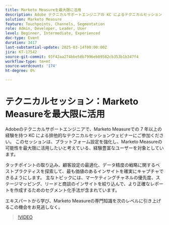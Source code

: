 ```yaml
---
title: Marketo Measureを最大限に活用
description: Adobe テクニカルサポートエンジニアの KC によるテクニカルセッション ウェビナーに参加して、Marketo Measureのスキルを強化しましょう。 タッチポイントの取り込み、顧客設定、データ精度に関するベストプラクティスを説明します。 正確なレポートを作成するためのマーケティングチャネルの優先度、ステージマッピング、セグメント化手法を調べます。 専門知識を高めるこのチャンスをお見逃しなく！
solution: Marketo Measure
feature: Touchpoints, Channels, Segmentation
role: Admin, Developer, Leader, User
level: Beginner, Intermediate, Experienced
doc-type: Event
duration: 3417
last-substantial-update: 2025-03-14T00:00:00Z
jira: KT-17542
source-git-commit: 93f42aa274bbe58b7996eb09582cb353b1b347f4
workflow-type: tm+mt
source-wordcount: '174'
ht-degree: 0%

---
```



# テクニカルセッション：Marketo Measureを最大限に活用

Adobeのテクニカルサポートエンジニアで、Marketo Measureでの 7 年以上の経験を持つ KC による排他的なテクニカルセッションウェビナーにご参加ください。 このセッションは、プラットフォーム設定を強化し、Marketo Measureの可能性を最大限に活用したいと考えている、経験豊富なユーザーを対象としています。

タッチポイントの取り込み、顧客設定の最適化、データ精度の戦略に関するベストプラクティスを探索して、最も価値のあるインサイトを確実にキャプチャできるようにします。 主なトピックには、マーケティングチャネルの優先度、ステージマッピング、リードと商談のインサイトを絞り込んで、より正確なレポートを作成するためのセグメント化手法が含まれています。

エキスパートから学び、Marketo Measureの専門知識を次のレベルに引き上げるこの機会をお見逃しなく。

>[!VIDEO](https://video.tv.adobe.com/v/3451661/?learn=on&enablevpops)
